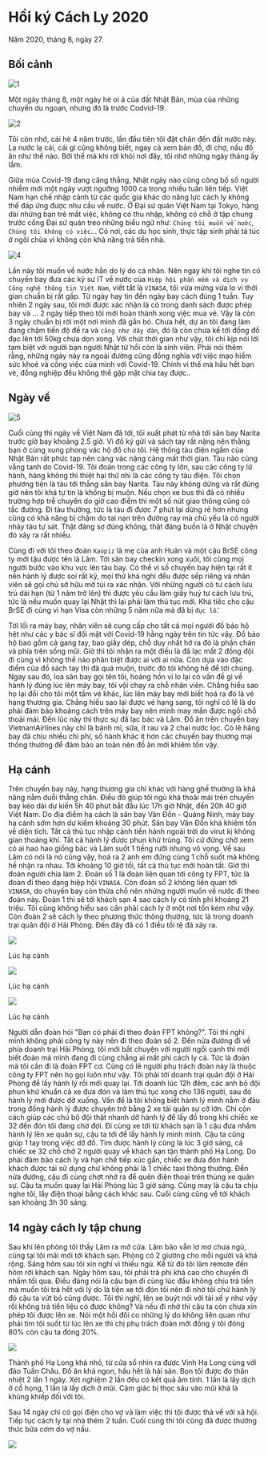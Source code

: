 # Hồi ký Cách Ly 2020

Năm 2020, tháng 8, ngày 27.

## Bối cảnh

![1](1.jpg)

Một ngày tháng 8, một ngày hè oi ả của đất Nhật Bản, mùa của những chuyến du ngoạn, nhưng đó là trước Codvid-19.

![2](2.jpg)

Tôi còn nhớ, cái hè 4 năm trước, lần đầu tiên tôi đặt chân đến đất nước này. Lạ nước lạ cái, cái gì cũng không biết, ngay cả xem bản đồ, đi chợ, nấu đồ ăn như thế nào. Bởi thế mà khi rời khỏi nơi đây, tôi nhớ những ngày tháng ấy lắm.

Giữa mùa Covid-19 đang căng thẳng, Nhật ngày nào cũng công bố số người nhiễm mới một ngày vượt ngưỡng 1000 ca trong nhiều tuần liên tiếp. Việt Nam hạn chế nhập cảnh từ các quốc gia khác do năng lực cách ly không thể đáp ứng được nhu cầu về nước. Ở Đại sứ quán Việt Nam tại Tokyo, hàng dài những bạn trẻ mất việc, không có thu nhập, không có chỗ ở tập chung trước cổng Đại sứ quán treo những biểu ngữ như: `Chúng tôi muốn về nước`, `Chúng tôi không có việc`... Có nơi, các du học sinh, thực tập sinh phải tá túc ở ngôi chùa vì không còn khả năng trả tiền nhà.

![4](4.jpg)

Lần này tôi muốn về nước hẳn do lý do cá nhân. Nên ngay khi tôi nghe tin có chuyến bay đưa các kỹ sư IT về nước của `Hiệp hội phần mềm và dịch vụ Công nghệ thông tin Việt Nam`, viết tắt là `VINASA`, tôi vừa mừng vừa lo vì thời gian chuẩn bị rất gấp. Từ ngày hay tin đến ngày bay cách đúng 1 tuần. Tuy nhiên 2 ngày sau, tôi mới được xác nhận là có trong danh sách được phép bay và ... 2 ngày tiếp theo tôi mới hoàn thành xong việc mua vé. Vậy là còn 3 ngày chuẩn bị rời một nơi mình đã gắn bó. Chưa hết, dự án tôi đang làm đang chậm tiến độ đề ra và `căng như dây đàn`, đó là còn chưa kể tới đống đồ đạc lên tới 50kg chưa dọn xong. Với chút thời gian như vậy, tôi chỉ kịp nói lời tạm biệt với người bạn người Nhật từ hồi còn là sinh viên. Phải nói thêm rằng, những ngày này ra ngoài đường cũng đồng nghĩa với việc mạo hiểm sức khoẻ và công việc của mình với Covid-19. Chính vì thế mà hầu hết bạn vè, đồng nghiệp đều không thể gặp mặt chia tay được..

## Ngày về

![5](5.jpg)

Cuối cùng thì ngày về Việt Nam đã tới, tôi xuất phát từ nhà tới sân bay Narita trước giờ bay khoảng 2.5 giờ. Vì đồ ký gửi và sách tay rất nặng nên thằng bạn ở cùng xung phong vác hộ đồ cho tôi. Hệ thống tàu điện ngầm của Nhật Bản rất phức tạp nên càng vác nặng càng mất thời gian. Tàu nào cũng vắng tanh do Covid-19. Tôi đoán trong các công ty lớn, sau các công ty lữ hành, hàng không thì thiệt hại thứ nhì là các công ty tàu điện. Tôi chọn phương tiện là tàu tới thẳng sân bay Narita. Tàu này không dừng và rất đúng giờ nên tôi khá tự tin là không bị muộn. Nếu chọn xe bus thì đã có nhiều trường hợp trễ chuyến do giờ cao điểm thì một số nút giao thông cũng có tắc đường. Đi tàu thường, tức là tàu đi được 7 phút lại dừng rẻ hơn nhưng cũng có khả năng bị chậm do tai nạn trên đường ray mà chủ yếu là có người nhảy tàu tự sát. Thật đáng sợ đúng không, thật đáng buồn là ở Nhật chuyện đó xảy ra rất nhiều.

Cùng đi với tôi theo đoàn `Kaopiz` là mẹ của anh Huân và một cậu BrSE công ty mới tậu được tên là Lâm. Tới sân bay checkin xong xuôi, tôi cùng mọi người bước vào khu vực lên tàu bay. Có thể vì số chuyến bay hiện tại rất ít nên hành lý được soi rất kỹ, mọi thứ khả nghi đều được sếp riêng và nhân viên sẽ gọi chủ sở hữu mở túi ra xác nhận. Với những người có tư cách lưu trú dài hạn (từ 1 năm trở lên) thì được yêu cầu làm giấy huỷ tư cách lưu trú, tức là nếu muốn quay lại Nhật thì lại phải làm thủ tục mới. Khá tiếc cho cậu BrSE đi cùng vì hạn Visa còn những 5 năm nữa mà đã bị `đục lỗ`.

Tới lối ra máy bay, nhân viên sẽ cung cấp cho tất cả mọi người đồ bảo hộ hệt như các y bác sĩ đối mặt với Covid-19 hằng ngày trên tin tức vậy. Đồ bảo hộ bao gồm cả gang tay, bao giầy dép, chỗ duy nhất hở ra đó là phần chán và phía trên sống mũi. Giờ thì tôi nhận ra một điều là đã lạc mất 2 đồng đội đi cùng vì không thể nào phân biệt được ai với ai nữa. Còn dựa vào đặc điểm của đồ sách tay thì đã quá muộn, trước đó tôi không hề để tới chúng. Ngay sau đó, loa sân bay gọi tên tôi, hoảng hồn vì lo lại có vấn đề gì về hành lý đúng lúc lên máy bay, tôi vội chạy ra chỗ nhân viên. Chẳng hiểu sao họ lại đổi cho tôi một tấm vé khác, lúc lên máy bay mới biết hoá ra đó là vé hạng thương gia. Chẳng hiểu sao lại được vé hạng sang, tôi nghĩ có lẽ là do phải đảm bảo khoảng cách trên máy bay nên mình may mắn được ngồi chỗ thoải mái. Đến lúc này thì thực sự đã lạc bác và Lâm. Đồ ăn trên chuyến bay VietnamAirlines này chỉ là bánh mì, sữa, ít rau và 2 chai nước lọc. Có lẽ hãng bay đã chịu nhiều chi phí, số hành khác ít hơn các chuyến bay thương mại thông thường để đảm bảo an toàn nên đồ ăn mới khiêm tốn vậy.

## Hạ cánh

Trên chuyến bay này, hạng thương gia chỉ khác với hàng ghế thường là khả năng nằm duỗi thẳng chân. Điều đó giúp tôi ngủ khá thoải mái trên chuyến bay kéo dài dự kiến 5h 40 phút bắt đầu lúc 17h giờ Nhật, đến 20h 40 giờ Việt Nam. Do địa điểm hạ cách là sân bay Vân Đồn - Quảng Ninh, máy bay hạ cánh sớm hơn dự kiếm khoảng 30 phút. Sân bay Vân Đồn khá khiêm tốn về diện tích. Tất cả thủ tục nhập cảnh tiến hành ngoài trời do virut kị không gian thoáng khí. Tất cả hành lý được phun khử trùng. Tôi cứ đứng chờ xem có ai hao hao giống bác và Lâm suốt 1 tiếng rưỡi nhưng vô vọng. Về sau Lâm có nói là nó cũng vậy, hoá ra 2 anh em đứng cùng 1 chỗ suốt mà không hề nhận ra nhau. Tới khoảng 10 giờ tối, tất cả thủ tục mới hoàn tất. Giờ thì đoàn người chia làm 2. Đoàn số 1 là đoàn liên quan tới công ty FPT, tức là đoàn đi theo dạng hiệp hội `VINASA`. Còn đoàn số 2 không liên quan tới `VINASA`, do chuyến bay còn thừa chỗ nên những người muốn về nước đi theo đoàn này. Đoàn 1 thì sẽ tới khách sạn 4 sao cách ly có tính phí khoảng 21 triệu. Tôi cũng không hiểu sao cần phải cách ly ở một nơi tốn kém như vậy. Còn đoàn 2 sẽ cách ly theo phương thức thông thường, tức là trong doanh trại quân đội ở Hải Phòng. Đến đây đã có 1 điều tồi tệ đã xảy ra.

![](6.jpg)

Lúc hạ cánh

![](7.jpg)

Lúc hạ cánh

![](8.jpg)

Lúc hạ cánh

Người dẫn đoàn hỏi "Bạn có phải đi theo đoàn FPT không?". Tôi thì nghĩ mình không phải công ty này nên đi theo đoàn số 2. Đến nửa đường đi về phía doanh trại Hải Phòng, tôi mới bắt chuyện với người ngồi cạnh thì mới biết đoàn mà mình đang đi cùng chẳng ai mất phí cách ly cả. Tức là đoàn mà tôi cần đi là đoàn FPT cơ. Cũng có lẽ người phụ trách đoàn này là thuộc công ty FPT nên họ gọi luôn như vậy. Tôi phải tới doanh trại quân đội ở Hải Phòng để lấy hành lý rồi mới quay lại. Tới doanh lúc 12h đêm, các anh bộ đội phun khử khuẩn cả xe đưa đón và làm thủ tục xong cho 136 người, sau đó hành lý mới được dỡ xuống. Vấn đề là tôi không biết hành lý mình nằm ở đâu trong đống hành lý được chuyên trở bằng 2 xe tải quân sự cỡ lớn. Chỉ còn cách giúp các chú bộ đội thật nhanh dỡ hành lý để lấy đồ trong khi chiếc xe 32 đến đón tôi đang chờ đợi. Đi cùng xe tới từ khách sạn là 1 cậu đưa nhầm hành lý lên xe quân sự, cậu ta tới để lấy hành lý mình mình. Cậu ta cũng giúp 1 tay trong việc dỡ đồ. Tìm được hành lý cũng là lúc 3 giờ sáng, cả chiếc xe 32 chỗ chở 2 người quay về khách sạn tận thành phố Hạ Long. Do phải đảm bảo cách ly và hạn chế tiếp xúc gần, chiếc xe đưa đón hành khách được tái sử dụng chứ không phải là 1 chiếc taxi thông thường. Đến nửa đường, cậu đi cùng chợt nhớ ra để quên điện thoại trên thùng xe quân sự. Cậu ta muốn quay lại Hải Phòng lúc 3 giờ sáng. Cũng may là cậu ta chịu nghe tôi, lấy điện thoại bằng cách khác sau. Cuối cùng cũng về tới khách sạn khoảng 3h 30 sáng.

## 14 ngày cách ly tập chung

Sau khi lên phòng tôi thấy Lâm ra mở cửa. Lâm bảo vẫn lơ mơ chưa ngủ, cũng tại tôi mãi mới tới khách sạn. Phòng có 2 giường cho mỗi người và khá rộng. Sáng hôm sau tôi xin nghỉ vì thiếu ngủ. Kể từ đó tôi làm remote đến hôm rời khách sạn. Ngày hôm sau, tôi phải trả phí khá cao cho chuyến đi nhầm tối qua. Điều đáng nói là cậu bạn đi cùng lúc đầu không chịu trả tiền mà muốn tôi trả hết với lý do là tiện xe tới đón tôi nên đi nhờ tôi chứ hành lý đó cậu ta vứt bỏ cũng được. Tôi thì nghĩ, lên xe buýt nói với tài xế y như vậy rồi không trả tiền liệu có được không? Và nếu đi nhờ thì cậu ta còn chưa xin phép tôi được lên xe. Nói một hồi đôi co những lý do không liên quan như phải tìm tôi suốt từ lúc lên xe thì chị phụ trách đoàn mới đồng ý tôi đóng 80% còn cậu ta đóng 20%.

![](9.jpg)

Thành phố Hạ Long khá nhỏ, từ cửa sổ nhìn ra được Vịnh Hạ Long cùng với đảo Tuần Châu. Đồ ăn khá ngon, hầu hết là hải sản. Bọn tôi được đo thân nhiệt 2 lần 1 ngày. Xét nghiệm 2 lần đều có kết quả âm tính. 1 lần là lấy dịch ở cổ họng, 1 lần là lấy dịch ở mũi. Cảm giác bị thọc sâu vào mũi khá là khủng khiếp đối với tôi.

Sau 14 ngày chỉ có gọi điện cho vợ và làm việc thì tôi được thả về với xã hội. Tiếp tục cách ly tại nhà thêm 2 tuần. Cuối cùng thì tôi cũng đã được thưởng thức bữa cơm do vợ nấu.

![](10.png)
